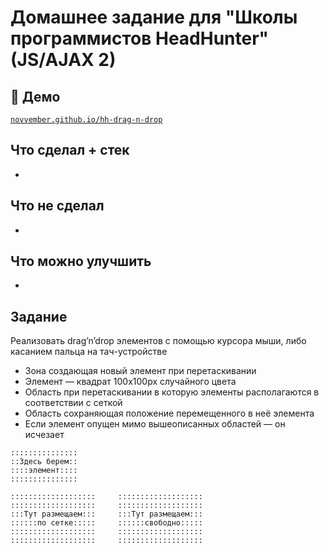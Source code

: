 # Домашнее задание для "Школы программистов HeadHunter" (JS/AJAX 2)

## 👀 Демо

[`novvember.github.io/hh-drag-n-drop`](http://novvember.github.io/hh-drag-n-drop)

## Что сделал + стек

-

## Что не сделал

-

## Что можно улучшить

-

## Задание

Реализовать drag’n’drop элементов с помощью курсора мыши, либо касанием пальца на тач-устройстве

- Зона создающая новый элемент при перетаскивании
- Элемент — квадрат 100х100px случайного цвета
- Область при перетаскивании в которую элементы располагаются в соответствии с сеткой
- Область сохраняющая положение перемещенного в неё элемента
- Если элемент опущен мимо вышеописанных областей — он исчезает

```
:::::::::::::::
::Здесь берем::
::::элемент::::
:::::::::::::::

:::::::::::::::::::     :::::::::::::::::::
:::::::::::::::::::     :::::::::::::::::::
:::Тут размещаем:::     :::Тут размещаем:::
::::::по сетке:::::     ::::::свободно:::::
:::::::::::::::::::     :::::::::::::::::::
:::::::::::::::::::     :::::::::::::::::::
```
